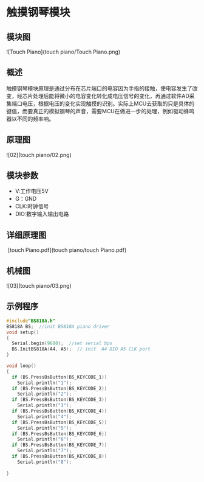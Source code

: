 # 触摸钢琴模块

## 模块图

![Touch Piano](touch piano/Touch Piano.png)

## 概述

​        触摸钢琴模块原理是通过分布在芯片端口的电容因为手指的接触，使电容发生了改变，经芯片处理后能将微小的电容变化转化成电压信号的变化，再通过软件AD采集端口电压，根据电压的变化实现触摸的识别。实际上MCU去获取的只是具体的键值，而要真正的模拟钢琴的声音，需要MCU在做进一步的处理，例如驱动蜂鸣器以不同的频率响。

## 原理图

![02](touch piano/02.png)

## 模块参数

* V:工作电压5V
* G：GND
* CLK:时钟信号
* DIO:数字输入输出电路

## 详细原理图

​    [touch Piano.pdf](touch piano/touch Piano.pdf) 

## 机械图

![03](touch piano/03.png)

## 示例程序

```c
#include"BS818A.h"
BS818A BS;  //init BS818A piano driver
void setup()
{
  Serial.begin(9600);  //set serial bps
  BS.InitBS818A(A4, A5);  // init  A4 DIO A5 CLK port
}

void loop()
{
  if (BS.PressBsButton(BS_KEYCODE_1))    
    Serial.println("1");          
  if (BS.PressBsButton(BS_KEYCODE_2))    
    Serial.println("2");
  if (BS.PressBsButton(BS_KEYCODE_3))   
    Serial.println("3");
  if (BS.PressBsButton(BS_KEYCODE_4))
    Serial.println("4");
  if (BS.PressBsButton(BS_KEYCODE_5))
    Serial.println("5");
  if (BS.PressBsButton(BS_KEYCODE_6))
    Serial.println("6");
  if (BS.PressBsButton(BS_KEYCODE_7))
    Serial.println("7");
  if (BS.PressBsButton(BS_KEYCODE_8))
    Serial.println("8");
 
}
```

